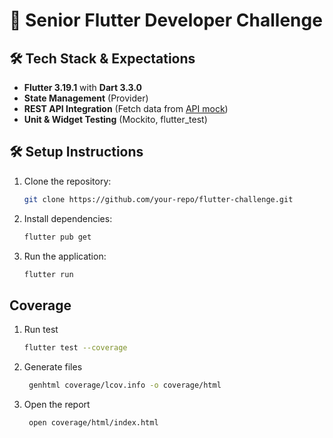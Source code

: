 # 🚀 Senior Flutter Developer Challenge

## 🛠️ Tech Stack & Expectations

- **Flutter 3.19.1** with **Dart 3.3.0**
- **State Management** (Provider)
- **REST API Integration** (Fetch data from [API mock](https://jsonkeeper.com/b/1IXK))
- **Unit & Widget Testing** (Mockito, flutter_test)

## 🛠️ Setup Instructions

1. Clone the repository:

   ```sh
   git clone https://github.com/your-repo/flutter-challenge.git
   ```

2. Install dependencies:

   ```sh
   flutter pub get
   ```

3. Run the application:
   ```sh
   flutter run
   ```

## Coverage

1. Run test

   ```sh
   flutter test --coverage
   ```

2. Generate files

   ```sh
    genhtml coverage/lcov.info -o coverage/html
   ```

3. Open the report

   ```sh
    open coverage/html/index.html
   ```
